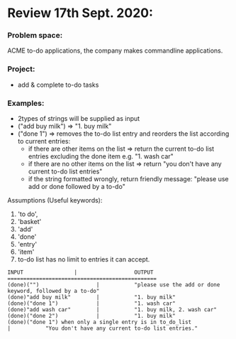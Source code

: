 # Review 17th Sept. 2020:

### Problem space:
ACME to-do applications, the company makes commandline applications.

### Project:
- add & complete to-do tasks

### Examples:
- 2types of strings will be supplied as input
- ("add buy milk")  => "1. buy milk"
- ("done 1")  => removes the to-do list entry and reorders the list according to current entries:
  - if there are other items on the list => return the current to-do list entries excluding the done item e.g. "1. wash car"
  - if there are no other items on the list => return "you don't have any current to-do list entries"
  - if the string formatted wrongly, return friendly message: "please use add or done followed by a to-do"

Assumptions (Useful keywords):
1. 'to do',
2. 'basket'
3. 'add'
4. 'done'
5. 'entry'
6. 'item'
7. to-do list has no limit to entries it can accept.

```
INPUT                |                  OUTPUT
===============================================
(done)("")                  |           "please use the add or done keyword, followed by a to-do"
(done)"add buy milk"        |           "1. buy milk"
(done)("done 1")            |           "1. wash car"
(done)"add wash car"        |           "1. buy milk, 2. wash car"
(done)("done 2")            |           "1. buy milk"
(done)("done 1") when only a single entry is in to_do_list            |           "You don't have any current to-do list entries."
```
